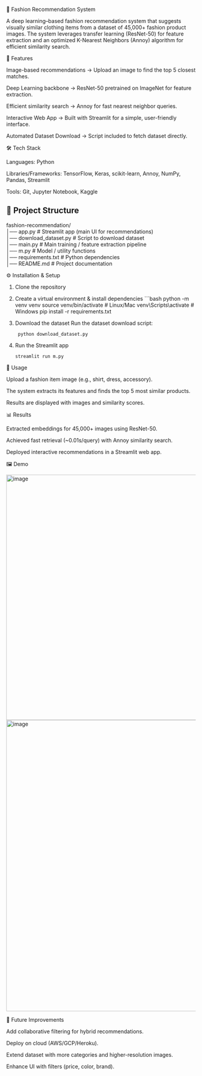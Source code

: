 👗 Fashion Recommendation System

A deep learning–based fashion recommendation system that suggests visually similar clothing items from a dataset of 45,000+ fashion product images.
The system leverages transfer learning (ResNet-50) for feature extraction and an optimized K-Nearest Neighbors (Annoy) algorithm for efficient similarity search.

🚀 Features

Image-based recommendations → Upload an image to find the top 5 closest matches.

Deep Learning backbone → ResNet-50 pretrained on ImageNet for feature extraction.

Efficient similarity search → Annoy for fast nearest neighbor queries.

Interactive Web App → Built with Streamlit for a simple, user-friendly interface.

Automated Dataset Download → Script included to fetch dataset directly.

🛠️ Tech Stack

Languages: Python

Libraries/Frameworks: TensorFlow, Keras, scikit-learn, Annoy, NumPy, Pandas, Streamlit

Tools: Git, Jupyter Notebook, Kaggle

## 📂 Project Structure
fashion-recommendation/   <br>
│── app.py # Streamlit app (main UI for recommendations)  <br>
│── download_dataset.py # Script to download dataset  <br>
│── main.py # Main training / feature extraction pipeline  <br>
│── m.py # Model / utility functions  <br>
│── requirements.txt # Python dependencies   <br>
│── README.md # Project documentation   <br>



⚙️ Installation & Setup

1. Clone the repository



2. Create a virtual environment & install dependencies
              ```bash
                     python -m venv venv
                     source venv/bin/activate   # Linux/Mac
                     venv\Scripts\activate      # Windows
                     pip install -r requirements.txt



3. Download the dataset
       Run the dataset download script:

        python download_dataset.py


4. Run the Streamlit app

       streamlit run m.py

🎯 Usage

Upload a fashion item image (e.g., shirt, dress, accessory).

The system extracts its features and finds the top 5 most similar products.

Results are displayed with images and similarity scores.

📊 Results

Extracted embeddings for 45,000+ images using ResNet-50.

Achieved fast retrieval (~0.01s/query) with Annoy similarity search.

Deployed interactive recommendations in a Streamlit web app.

🖼️ Demo

<img width="1038" height="651" alt="image" src="https://github.com/user-attachments/assets/f08d2fae-9305-49ad-87f0-1c8cf9034d14" />

<img width="1002" height="773" alt="image" src="https://github.com/user-attachments/assets/57b7b767-b4a8-4e6a-9957-e4e6e2542cc2" />



🔮 Future Improvements

Add collaborative filtering for hybrid recommendations.

Deploy on cloud (AWS/GCP/Heroku).

Extend dataset with more categories and higher-resolution images.

Enhance UI with filters (price, color, brand).





